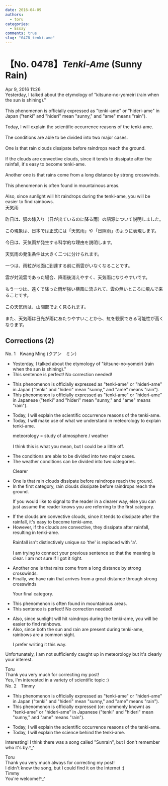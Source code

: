 ```yaml
---
date: 2016-04-09
authors:
  - toru
categories:
  - Essay
comments: true
slug: "0478_tenki-ame"
---
```


# 【No. 0478】<strong><em>Tenki-Ame</strong></em> (Sunny Rain)
<div class="date">Apr 9, 2016 11:26</div>
<div id="post"><div id="body_show_ori">
Yesterday, I talked about the etymology of "kitsune-no-yomeiri (rain when the sun is shining)."<br/><br/>This phenomenon is officially expressed as "tenki-ame" or "hideri-ame" in Japan ("tenki" and "hideri" mean "sunny," and "ame" means "rain").<br/><br/>Today, I will explain the scientific occurrence reasons of the tenki-ame.<br/><br/>The conditions are able to be divided into two major cases.<br/><br/>One is that rain clouds dissipate before raindrops reach the ground.<br/><br/>If the clouds are convective clouds, since it tends to dissipate after the rainfall, it's easy to become tenki-ame.<br/><br/>Another one is that rains come from a long distance by strong crosswinds.<br/><br/>This phenomenon is often found in mountainous areas.<br/><br/>Also, since sunlight will hit raindrops during the tenki-ame, you will be easier to find rainbows.
</div></div>

<!-- more -->

<div id="post_ja"><div id="body_show_mo">
天気雨<br/><br/>昨日は、狐の嫁入り（日が出ているのに降る雨）の語源について説明しました。<br/><br/>この現象は、日本では正式には「天気雨」や「日照雨」のように表現します。<br/><br/>今日は、天気雨が発生する科学的な理由を説明します。<br/><br/>天気雨の発生条件は大きく二つに分けられます。<br/><br/>一つは、雨粒が地面に到達する前に雨雲がいなくなることです。<br/><br/>雲が対流雲であった場合、降雨後消えやすく、天気雨になりやすいです。<br/><br/>もう一つは、遠くで降った雨が強い横風に流されて、雲の無いところに飛んで来ることです。<br/><br/>この天気雨は、山間部でよく見られます。<br/><br/>また、天気雨は日光が雨にあたりやすいことから、虹を観察できる可能性が高くなります。
</div></div>

## Corrections (2)
<div id="block"><div class="first_name"> No. 1　<span class="just_name">Kwang Ming (クアン　ミン）</span></div><div id="block2">
<ul class="correction_field">
<li class="incorrect">Yesterday, I talked about the etymology of "kitsune-no-yomeiri (rain when the sun is shining)."</li>
<li class="corrected perfect">This sentence is perfect! No correction needed!</li>
</ul>
<ul class="correction_field">
<li class="incorrect">This phenomenon is officially expressed as "tenki-ame" or "hideri-ame" in Japan ("tenki" and "hideri" mean "sunny," and "ame" means "rain").</li>
<li class="corrected correct">
This phenomenon is officially expressed as "tenki-ame" or "hideri-ame" in <span class="f_blue">Japanese</span> ("tenki" and "hideri" mean "sunny," and "ame" means "rain").
</li>
</ul>
<ul class="correction_field">
<li class="incorrect">Today, I will explain the scientific occurrence reasons of the tenki-ame.</li>
<li class="corrected correct">
Today, I <span class="f_blue">will make use of what we understand in meteorology</span> to explain tenki-ame.
<p class="correction_comment">meteorology = study of atmosphere / weather<br/><br/>I think this is what you mean, but I could be a little off.</p>
</li>
</ul>
<ul class="correction_field">
<li class="incorrect">The conditions are able to be divided into two major cases.</li>
<li class="corrected correct">
<span class="f_blue">The weather</span> conditions can be divided into two <span class="f_blue">categories</span>.
<p class="correction_comment">Clearer</p>
</li>
</ul>
<ul class="correction_field">
<li class="incorrect">One is that rain clouds dissipate before raindrops reach the ground.</li>
<li class="corrected correct">
<span class="f_blue">In the first category,</span> rain clouds dissipate before raindrops reach the ground.
<p class="correction_comment">If you would like to signal to the reader in a clearer way, else you can just assume the reader knows you are referring to the first category.</p>
</li>
</ul>
<ul class="correction_field">
<li class="incorrect">If the clouds are convective clouds, since it tends to dissipate after the rainfall, it's easy to become tenki-ame.</li>
<li class="corrected correct">
<span class="f_blue">However, if the clouds are convective,</span> they dissipate after <span class="f_blue">rainfall</span>, resulting in tenki-ame.
<p class="correction_comment">Rainfall isn't distinctively unique so 'the' is replaced with 'a'.<br/><br/>I am trying to connect your previous sentence so that the meaning is clear. I am not sure if I got it right.</p>
</li>
</ul>
<ul class="correction_field">
<li class="incorrect">Another one is that rains come from a long distance by strong crosswinds.</li>
<li class="corrected correct">
<span class="f_blue">Finally, we have </span>rain that <span class="f_blue">arrives </span>from a <span class="f_blue">great </span>distance through strong crosswinds 
<p class="correction_comment">Your final category.</p>
</li>
</ul>
<ul class="correction_field">
<li class="incorrect">This phenomenon is often found in mountainous areas.</li>
<li class="corrected perfect">This sentence is perfect! No correction needed!</li>
</ul>
<ul class="correction_field">
<li class="incorrect">Also, since sunlight will hit raindrops during the tenki-ame, you will be easier to find rainbows.</li>
<li class="corrected correct">
Also, since <span class="f_blue">both the sun and rain are present </span>during tenki-ame, rainbows are a <span class="f_blue">common sight.</span>
<p class="correction_comment">I prefer writing it this way.</p>
</li>
</ul>
<p class="comment_small">
 Unfortunately, I am not sufficiently caught up in meteorology but it's clearly your interest.
</p>

</div><div class="name"><span class="just_name">Toru</span><br>
Thank you very much for correcting my post!<br/>Yes, I'm interested in a variety of scientific topic :)
</div>
</div>
<div id="block"><div class="first_name"> No. 2　<span class="just_name">Timmy</span></div><div id="block2">
<ul class="correction_field">
<li class="incorrect">This phenomenon is officially expressed as "tenki-ame" or "hideri-ame" in Japan ("tenki" and "hideri" mean "sunny," and "ame" means "rain").</li>
<li class="corrected correct">
This phenomenon is officially expressed (or: <span class="f_blue">commonly known</span>) as "tenki-ame" or "hideri-ame" in Japanese ("tenki" and "hideri" mean "sunny," and "ame" means "rain").
</li>
</ul>
<ul class="correction_field">
<li class="incorrect">Today, I will explain the scientific occurrence reasons of the tenki-ame.</li>
<li class="corrected correct">
Today, I will explain the <span class="f_blue">science</span> <span class="f_blue">behind </span>the<span class="f_blue"> </span>tenki-ame.
</li>
</ul>
<p class="comment_small">
 Interesting! I think there was a song called "Sunrain", but I don't remember who it's by.^_^
</p>

</div><div class="name"><span class="just_name">Toru</span><br>
Thank you very much always for correcting my post!<br/>I didn't know the song, but I could find it on the Internet :)
</div>
<div class="name"><span class="just_name">Timmy</span><br>
You're welcome!^_^
</div>
</div>
